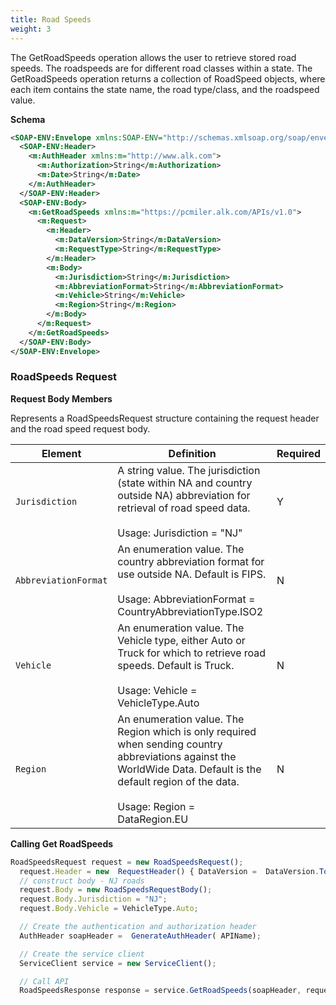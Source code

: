 ```yaml
---
title: Road Speeds
weight: 3
---
```


The GetRoadSpeeds operation allows the user to retrieve stored road speeds. The roadspeeds are for different road classes within a state. The GetRoadSpeeds operation returns a collection of RoadSpeed objects, where each item contains the state name, the road type/class, and the roadspeed value.

**Schema**

```xml
<SOAP-ENV:Envelope xmlns:SOAP-ENV="http://schemas.xmlsoap.org/soap/envelope/" xmlns:SOAP-ENC="http://schemas.xmlsoap.org/soap/encoding/" xmlns:xsi="http://www.w3.org/2001/XMLSchema-instance" xmlns:xsd="http://www.w3.org/2001/XMLSchema">
  <SOAP-ENV:Header>
    <m:AuthHeader xmlns:m="http://www.alk.com">
      <m:Authorization>String</m:Authorization>
      <m:Date>String</m:Date>
    </m:AuthHeader>
  </SOAP-ENV:Header>
  <SOAP-ENV:Body>
    <m:GetRoadSpeeds xmlns:m="https://pcmiler.alk.com/APIs/v1.0">
      <m:Request>
        <m:Header>
          <m:DataVersion>String</m:DataVersion>
          <m:RequestType>String</m:RequestType>
        </m:Header>
        <m:Body>
          <m:Jurisdiction>String</m:Jurisdiction>
          <m:AbbreviationFormat>String</m:AbbreviationFormat>
          <m:Vehicle>String</m:Vehicle>
          <m:Region>String</m:Region>
        </m:Body>
      </m:Request>
    </m:GetRoadSpeeds>
  </SOAP-ENV:Body>
</SOAP-ENV:Envelope>
```

### RoadSpeeds Request

**Request Body Members**

Represents a RoadSpeedsRequest structure containing the request header and the road speed request body.

<table class="table table-sm">
                <thead>
                    <tr>
                        <th>Element</th>
                        <th>Definition</th>
                        <th>Required</th>
                    </tr>
                </thead>
        <tbody>
          <tr>
            <td><code>Jurisdiction</code></td>
            <td>
              A string value. The jurisdiction (state within NA and country outside NA) abbreviation for retrieval of road speed data.
              <br>
              <br>
              Usage: <span>Jurisdiction = "NJ"</span>
            </td>
            <td>Y</td>
          </tr>
          <tr>
            <td><code>AbbreviationFormat</code></td>
            <td>
              An enumeration value. The country abbreviation format for use outside NA.  Default is FIPS.
              <br>
              <br>
              Usage: <span>AbbreviationFormat = CountryAbbreviationType.ISO2</span>
            </td>
            <td>N</td>
          </tr>
          <tr>
            <td><code>Vehicle</code></td>
            <td>
              An enumeration value. The Vehicle type, either Auto or Truck for which to retrieve road speeds.  Default is Truck.
              <br>
              <br>
              Usage: <span>Vehicle = VehicleType.Auto</span>
            </td>
            <td>N</td>
          </tr>
          <tr>
            <td><code>Region</code></td>
            <td>
              An enumeration value. The Region which is only required when sending country abbreviations against the WorldWide Data.  Default is the default region of the data.
              <br>
              <br>
              Usage: <span>Region = DataRegion.EU</span>
            </td>
            <td>N</td>
          </tr>
</tbody>
</table>

**Calling Get RoadSpeeds**

```js
RoadSpeedsRequest request = new RoadSpeedsRequest();
  request.Header = new  RequestHeader() { DataVersion =  DataVersion.ToString(), RequestType = "GetRoadSpeeds" };
  // construct body - NJ roads
  request.Body = new RoadSpeedsRequestBody();
  request.Body.Jurisdiction = "NJ";
  request.Body.Vehicle = VehicleType.Auto;

  // Create the authentication and authorization header
  AuthHeader soapHeader =  GenerateAuthHeader( APIName);

  // Create the service client
  ServiceClient service = new ServiceClient();

  // Call API
  RoadSpeedsResponse response = service.GetRoadSpeeds(soapHeader, request);
```
